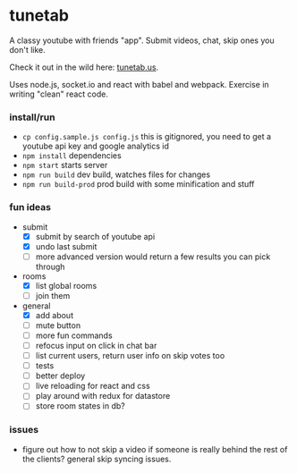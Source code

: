 # tunetab
A classy youtube with friends "app". Submit videos, chat, skip ones you don't like.

Check it out in the wild here: [tunetab.us](http://tunetab.us/).

Uses node.js, socket.io and react with babel and webpack. Exercise in writing "clean" react code.

### install/run
* `cp config.sample.js config.js` this is gitignored, you need to get a youtube api key and google analytics id
* `npm install` dependencies
* `npm start` starts server
* `npm run build` dev build, watches files for changes
* `npm run build-prod` prod build with some minification and stuff

### fun ideas
- submit
  - [x] submit by search of youtube api
  - [x] undo last submit
  - [ ] more advanced version would return a few results you can pick through
- rooms
  - [x] list global rooms
  - [ ] join them
- general
  - [x] add about
  - [ ] mute button
  - [ ] more fun commands
  - [ ] refocus input on click in chat bar
  - [ ] list current users, return user info on skip votes too
  - [ ] tests
  - [ ] better deploy
  - [ ] live reloading for react and css
  - [ ] play around with redux for datastore
  - [ ] store room states in db?

### issues
* figure out how to not skip a video if someone is really behind the rest of the clients? general skip syncing issues.
